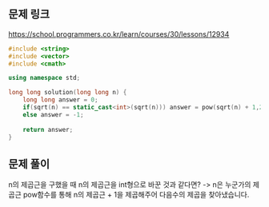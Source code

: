 ## 문제 링크
https://school.programmers.co.kr/learn/courses/30/lessons/12934

```cpp
#include <string>
#include <vector>
#include <cmath>

using namespace std;

long long solution(long long n) {
    long long answer = 0;
    if(sqrt(n) == static_cast<int>(sqrt(n))) answer = pow(sqrt(n) + 1,2);
    else answer = -1;
    
    return answer;
}
```

## 문제 풀이
n의 제곱근을 구했을 때 n의 제곱근을 int형으로 바꾼 것과 같다면? -> n은 누군가의 제곱근
pow함수를 통해 n의 제곱근 + 1을 제곱해주어 다음수의 제곱을 찾아냈습니다.
